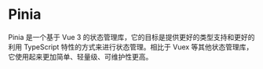# Pinia

Pinia 是一个基于 Vue 3 的状态管理库，它的目标是提供更好的类型支持和更好的利用 TypeScript 特性的方式来进行状态管理。相比于 Vuex 等其他状态管理库，它使用起来更加简单、轻量级、可维护性更高。
